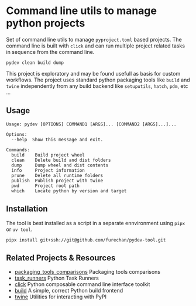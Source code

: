 # Command line utils to manage python projects 

Set of command line utils to manage `pyproject.toml` based projects.
The command line is built with `click` and can run multiple project
related tasks in sequence from the command line.

```console
pydev clean build dump
```

This project is exploratory and may be found usefull as basis for custom workflows.
The project uses standard python packaging tools like `build` and `twine`
independently from any build backend like `setuputils`, `hatch`, `pdm`, etc ...



## Usage

```console
Usage: pydev [OPTIONS] COMMAND1 [ARGS]... [COMMAND2 [ARGS]...]...

Options:
  --help  Show this message and exit.

Commands:
  build    Build project wheel
  clean    Delete build and dist folders
  dump     Dump wheel and dist contents
  info     Project information
  prune    Delete all runtime folders
  publish  Publish project with twine
  pwd      Project root path
  which    Locate python by version and target
```


## Installation

The tool is best installed as a script in a separate ennvironment using `pipx` or `uv tool`.

```console
pipx install git+ssh://git@github.com/furechan/pydev-tool.git
```

## Related Projects & Resources
- [packaging_tools_comparisons](https://sinoroc.gitlab.io/kb/python/packaging_tools_comparisons.html) Packaging tools comparisons
- [task_runners](https://sinoroc.gitlab.io/kb/python/task_runners.html) Python Task Runners
- [click](https://click.palletsprojects.com/) Python composable command line interface toolkit
- [build](https://github.com/pypa/build) A simple, correct Python build frontend
- [twine](https://github.com/pypa/twine/) Utilities for interacting with PyPI
